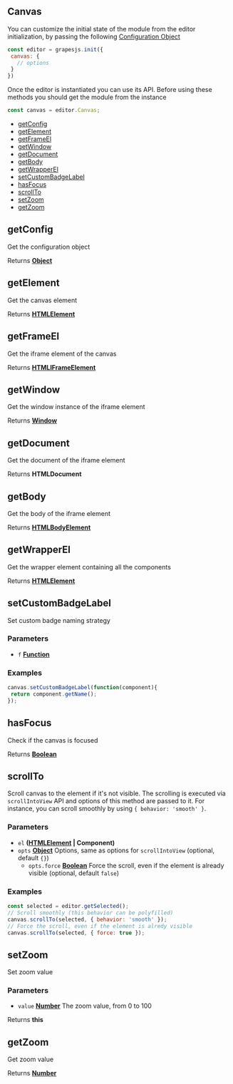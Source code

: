 <!-- Generated by documentation.js. Update this documentation by updating the source code. -->

## Canvas

You can customize the initial state of the module from the editor initialization, by passing the following [Configuration Object][1]

```js
const editor = grapesjs.init({
 canvas: {
   // options
 }
})
```

Once the editor is instantiated you can use its API. Before using these methods you should get the module from the instance

```js
const canvas = editor.Canvas;
```

-   [getConfig][2]
-   [getElement][3]
-   [getFrameEl][4]
-   [getWindow][5]
-   [getDocument][6]
-   [getBody][7]
-   [getWrapperEl][8]
-   [setCustomBadgeLabel][9]
-   [hasFocus][10]
-   [scrollTo][11]
-   [setZoom][12]
-   [getZoom][13]

## getConfig

Get the configuration object

Returns **[Object][14]** 

## getElement

Get the canvas element

Returns **[HTMLElement][15]** 

## getFrameEl

Get the iframe element of the canvas

Returns **[HTMLIFrameElement][16]** 

## getWindow

Get the window instance of the iframe element

Returns **[Window][17]** 

## getDocument

Get the document of the iframe element

Returns **HTMLDocument** 

## getBody

Get the body of the iframe element

Returns **[HTMLBodyElement][18]** 

## getWrapperEl

Get the wrapper element containing all the components

Returns **[HTMLElement][15]** 

## setCustomBadgeLabel

Set custom badge naming strategy

### Parameters

-   `f` **[Function][19]** 

### Examples

```javascript
canvas.setCustomBadgeLabel(function(component){
 return component.getName();
});
```

## hasFocus

Check if the canvas is focused

Returns **[Boolean][20]** 

## scrollTo

Scroll canvas to the element if it's not visible. The scrolling is
executed via `scrollIntoView` API and options of this method are
passed to it. For instance, you can scroll smoothly by using
`{ behavior: 'smooth' }`.

### Parameters

-   `el` **([HTMLElement][15] | Component)** 
-   `opts` **[Object][14]** Options, same as options for `scrollIntoView` (optional, default `{}`)
    -   `opts.force` **[Boolean][20]** Force the scroll, even if the element is already visible (optional, default `false`)

### Examples

```javascript
const selected = editor.getSelected();
// Scroll smoothly (this behavior can be polyfilled)
canvas.scrollTo(selected, { behavior: 'smooth' });
// Force the scroll, even if the element is alredy visible
canvas.scrollTo(selected, { force: true });
```

## setZoom

Set zoom value

### Parameters

-   `value` **[Number][21]** The zoom value, from 0 to 100

Returns **this** 

## getZoom

Get zoom value

Returns **[Number][21]** 

[1]: https://github.com/artf/grapesjs/blob/master/src/canvas/config/config.js

[2]: #getconfig

[3]: #getelement

[4]: #getframeel

[5]: #getwindow

[6]: #getdocument

[7]: #getbody

[8]: #getwrapperel

[9]: #setcustombadgelabel

[10]: #hasfocus

[11]: #scrollto

[12]: #setzoom

[13]: #getzoom

[14]: https://developer.mozilla.org/docs/Web/JavaScript/Reference/Global_Objects/Object

[15]: https://developer.mozilla.org/docs/Web/HTML/Element

[16]: https://developer.mozilla.org/docs/Web/API/HTMLIFrameElement

[17]: https://developer.mozilla.org/docs/Web/API/Window

[18]: https://developer.mozilla.org/docs/Web/HTML/Element/body

[19]: https://developer.mozilla.org/docs/Web/JavaScript/Reference/Statements/function

[20]: https://developer.mozilla.org/docs/Web/JavaScript/Reference/Global_Objects/Boolean

[21]: https://developer.mozilla.org/docs/Web/JavaScript/Reference/Global_Objects/Number
